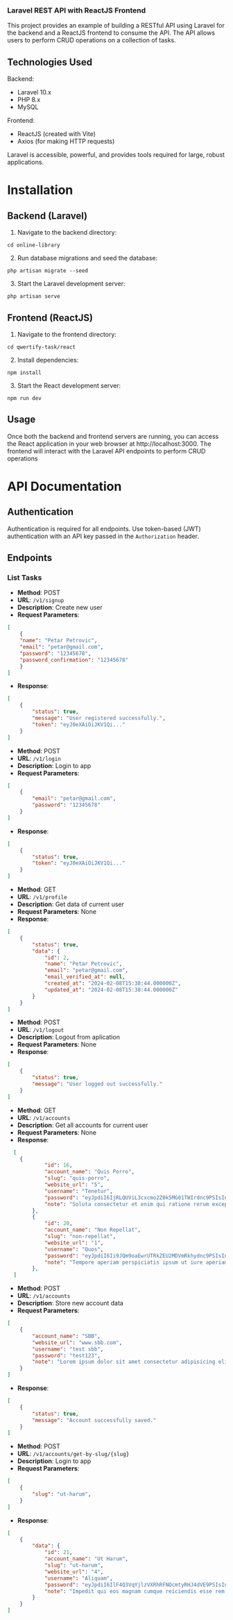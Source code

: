 ### Laravel REST API with ReactJS Frontend

This project provides an example of building a RESTful API using Laravel for the backend and a ReactJS frontend to consume the API. The API allows users to perform CRUD operations on a collection of tasks.

## Technologies Used
Backend:

- Laravel 10.x
- PHP 8.x
- MySQL

Frontend:
- ReactJS (created with Vite)
- Axios (for making HTTP requests)

Laravel is accessible, powerful, and provides tools required for large, robust applications.

# Installation

## Backend (Laravel)

1. Navigate to the backend directory:

```
cd online-library
```

2. Run database migrations and seed the database:

```
php artisan migrate --seed
```
3. Start the Laravel development server:

```
php artisan serve
```

## Frontend (ReactJS)

1. Navigate to the frontend directory:

```
cd qwertify-task/react
```

2. Install dependencies:

```
npm install
```

3. Start the React development server:

```
npm run dev
```

## Usage
Once both the backend and frontend servers are running, you can access the React application in your web browser at http://localhost:3000. The frontend will interact with the Laravel API endpoints to perform CRUD operations 

# API Documentation

## Authentication

Authentication is required for all endpoints. Use token-based (JWT) authentication with an API key passed in the `Authorization` header.

## Endpoints

### List Tasks

- **Method**: POST
- **URL**: `/v1/signup`
- **Description**: Create new user
- **Request Parameters**: 
```json
[
    {
    "name": "Petar Petrovic",
    "email": "petar@gmail.com",
    "password": "12345678",
    "password_confirmation": "12345678"
    }
]
```

- **Response**:

```json
[
    {
        "status": true,
        "message": "User registered successfully.",
        "token": "eyJ0eXAiOiJKV1Qi..."
    }
]
```

- **Method**: POST
- **URL**: `/v1/login`
- **Description**: Login to app
- **Request Parameters**: 

```json
[
    {
        "email": "petar@gmail.com",
        "password": "12345678"
    }
]
```
- **Response**:

```json
[
    {
        "status": true,
        "token": "eyJ0eXAiOiJKV1Qi..."
    }
]
```

- **Method**: GET
- **URL**: `/v1/profile`
- **Description**: Get data of current user
- **Request Parameters**: None
- **Response**:

```json
[
    {
        "status": true,
        "data": {
            "id": 2,
            "name": "Petar Petrovic",
            "email": "petar@gmail.com",
            "email_verified_at": null,
            "created_at": "2024-02-08T15:38:44.000000Z",
            "updated_at": "2024-02-08T15:38:44.000000Z"
        }
    }
]
```
- **Method**: POST
- **URL**: `/v1/logout`
- **Description**: Logout from aplication
- **Request Parameters**: None
- **Response**:
```json
[
    {
        "status": true,
        "message": "User logged out successfully."
    } 
]       
```

- **Method**: GET
- **URL**: `/v1/accounts`
- **Description**: Get all accounts for current user
- **Request Parameters**: None
- **Response**:
```json
  [
    {
            "id": 16,
            "account_name": "Quis Porro",
            "slug": "quis-porro",
            "website_url": "5",
            "username": "Tenetur",
            "password": "eyJpdiI6IjRLQUViL3cxcmo2Z0k5MG01TWIrdnc9PSIsInZhbHVlIjoiT1VlVHZpUTB5bS81ejZJL1A5cTRzZz09IiwibWFjIjoiNGFjNzIyMzgwM2ZmZTcyZjQ2ZGFhMzkxNGYyYmY0Yzc4Mjk2YmM4NzI0NGUzNjMxZjViNzQyYmYzMzViYzYzZSIsInRhZyI6IiJ9",
            "note": "Soluta consectetur et enim qui ratione rerum excepturi. Quidem officia minima ex illum. Minus laboriosam pariatur quis sit sed in. Veritatis dolorum quaerat quos sunt laborum soluta quasi autem. In sapiente accusantium porro aut recusandae accusamus tempora. Esse non quaerat fuga labore aliquam. Necessitatibus corporis quas eum. In ut aut ut optio exercitationem. Sit et maxime optio et libero. Nemo quisquam reprehenderit eligendi quia autem occaecati repellat. Quae doloremque aspernatur aspernatur optio. Est omnis vel quae voluptates. Ea aut illum eum molestias possimus. Sapiente libero unde aut aliquam accusamus quo quam. Est minus voluptatem eum maxime. Inventore qui totam atque non odio perferendis."
        },
        {
            "id": 20,
            "account_name": "Non Repellat",
            "slug": "non-repellat",
            "website_url": "1",
            "username": "Quos",
            "password": "eyJpdiI6Ii9JQm9oaEwrUTRkZEU2MDVmRkhydnc9PSIsInZhbHVlIjoiQm1EaVoyUTZZOTZJVC9ucTQyMFpudz09IiwibWFjIjoiMDUwZWVjYWE3MzE0YjBhY2JlYjY0M2NiNTI4MTY2NWFhN2I1NGEyMzA0ZDFiOGU3NTVhODllYjU5ODc5NGJmNyIsInRhZyI6IiJ9",
            "note": "Tempore aperiam perspiciatis ipsum ut iure aperiam enim voluptate. Nihil beatae commodi quibusdam exercitationem unde. Impedit at officiis consectetur et impedit. Aperiam fugiat consequatur quis quasi. Architecto et amet veniam ut. Dolorum est nostrum ipsam eum. Aut voluptate fugit cumque aut fugit et qui. Eveniet voluptas beatae qui a hic. Tempore repellat dignissimos quos soluta explicabo omnis. Velit esse cupiditate ducimus doloribus commodi aliquid mollitia. Libero commodi est dolorem sint qui explicabo."
        },
  ]    
```

- **Method**: POST
- **URL**: `/v1/accounts`
- **Description**: Store new account data
- **Request Parameters**: 
```json
[
    {
        "account_name": "SBB",
        "website_url": "www.sbb.com",
        "username": "test sbb",
        "password": "test123",
        "note": "Lorem ipsum dolor sit amet consectetur adipisicing elit. Perferendis, dolore hic quam reprehenderit ipsam rem tempora! Accusantium fugiat totam labore, quisquam exercitationem autem eligendi quia cupiditate quibusdam. Ipsam, dignissimos aliquid?"
    }
]
```
- **Response**:

```json
[
    {
        "status": true,
        "message": "Account successfully saved."
    }
]
```

- **Method**: POST
- **URL**: `/v1/accounts/get-by-slug/{slug}`
- **Description**: Login to app
- **Request Parameters**: 
```json
[
    {
        "slug": "ut-harum",
    }
]
```
- **Response**:
```json
[
    {
        "data": {
            "id": 21,
            "account_name": "Ut Harum",
            "slug": "ut-harum",
            "website_url": "4",
            "username": "Aliquam",
            "password": "eyJpdiI6IlF4Q3VqYjlzVXRhRFNOcmtyRHJ4dVE9PSIsInZhbHVlIjoicGQ1U2ppUlp6ZkQ0WU9PWVI4WXdHZz09IiwibWFjIjoiYTU5ZDRkZTBiZjI5YTgxMDcwN2UyZGM0M2UyZWU0Y2FjY2E1MmQzMzJjZWI1NzY2YmYyYzhiNGE0ODlhYTljZCIsInRhZyI6IiJ9",
            "note": "Impedit qui eos magnam cumque reiciendis esse rem aut. Possimus autem ducimus doloremque quas. Consequuntur quos nulla est voluptatem. Voluptatibus aliquam velit non eligendi in eos unde. Et ea autem suscipit quos assumenda. Amet autem earum debitis voluptatem qui rerum. Unde culpa voluptate dolorum voluptas fuga reiciendis dolore. Illo culpa architecto saepe architecto vel quo assumenda. Saepe voluptas quas voluptatem sequi id dolorem. Voluptatem nostrum ipsa aliquid ipsa corporis. Temporibus quos voluptate quaerat aliquam laboriosam sequi facere. Ut ullam tempore aut maiores velit. Molestiae blanditiis aliquam voluptates vero nulla aut. Dolorum delectus aut cupiditate aut eligendi. Et necessitatibus enim corrupti repellat illum eligendi rerum. Vero deserunt omnis a beatae fugit. Vel eaque perferendis dolores reprehenderit voluptas at. Aut aut perferendis atque officiis eum nostrum rerum. Voluptatibus provident ut voluptates similique. Dicta consequatur maxime repellat iste cum maxime. Qui assumenda nemo ut unde sit qui et. Est sequi omnis consectetur debitis debitis."
        }
    }
]
```